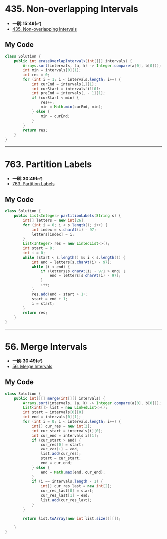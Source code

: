 # 435. Non-overlapping Intervals
* **一刷:15:49(✅)**
* [435. Non-overlapping Intervals](https://leetcode.com/problems/non-overlapping-intervals/)

## My Code
```java
class Solution {
    public int eraseOverlapIntervals(int[][] intervals) {
        Arrays.sort(intervals, (a, b) -> Integer.compare(a[0], b[0]));
        int min = intervals[0][1];
        int res = 0;
        for (int i = 1; i < intervals.length; i++) {
            int curEnd = intervals[i][1];
            int curStart = intervals[i][0];
            int preEnd = intervals[i - 1][1];
            if (curStart < min) {
                res++;
                min = Math.min(curEnd, min);
            } else {
                min = curEnd;
            }
        }
        return res;
    }
}
```
***
# 763. Partition Labels
* **一刷:30:49(✅)**
* [763. Partition Labels](https://leetcode.com/problems/partition-labels/)

## My Code
```java
class Solution {
    public List<Integer> partitionLabels(String s) {
        int[] letters = new int[26];
        for (int i = 0; i < s.length(); i++) {
            int index = s.charAt(i) - 97;
            letters[index] = i;
        }
        List<Integer> res = new LinkedList<>();
        int start = 0;
        int i = 0;
        while (start < s.length() && i < s.length()) {
            int end = letters[s.charAt(i) - 97];
            while (i < end) {
                if (letters[s.charAt(i) - 97] > end) {
                    end = letters[s.charAt(i) - 97];
                }
                i++;
            }
            res.add(end - start + 1);
            start = end + 1;
            i = start;
        }
        return res;
    }
}
```

***
# 56. Merge Intervals
* **一刷:30:49(✅)**
* [56. Merge Intervals](https://leetcode.com/problems/merge-intervals/)

## My Code
```java
class Solution {
    public int[][] merge(int[][] intervals) {
        Arrays.sort(intervals, (a, b) -> Integer.compare(a[0], b[0]));
        List<int[]> list = new LinkedList<>();
        int start = intervals[0][0];
        int end = intervals[0][1];
        for (int i = 0; i < intervals.length; i++) {
            int[] cur_res = new int[2];
            int cur_start = intervals[i][0];
            int cur_end = intervals[i][1];
            if (cur_start > end) {
                cur_res[0] = start;
                cur_res[1] = end;
                list.add(cur_res);
                start = cur_start;
                end = cur_end;
            } else {
                end = Math.max(end, cur_end);
            }
            if (i == intervals.length - 1) {
                int[] cur_res_last = new int[2];
                cur_res_last[0] = start;
                cur_res_last[1] = end;
                list.add(cur_res_last);
            }
        }

        return list.toArray(new int[list.size()][]);

    }
}
```